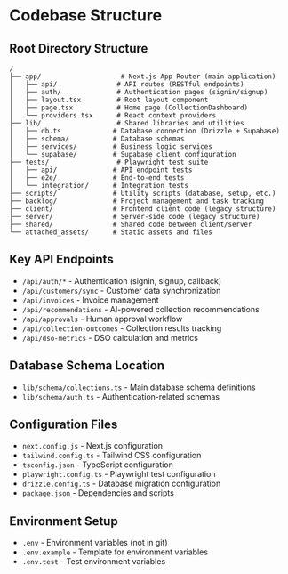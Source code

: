 # Codebase Structure

## Root Directory Structure
```
/
├── app/                    # Next.js App Router (main application)
│   ├── api/               # API routes (RESTful endpoints)
│   ├── auth/              # Authentication pages (signin/signup)
│   ├── layout.tsx         # Root layout component
│   ├── page.tsx           # Home page (CollectionDashboard)
│   └── providers.tsx      # React context providers
├── lib/                   # Shared libraries and utilities
│   ├── db.ts             # Database connection (Drizzle + Supabase)
│   ├── schema/           # Database schemas
│   ├── services/         # Business logic services
│   └── supabase/         # Supabase client configuration
├── tests/                 # Playwright test suite
│   ├── api/              # API endpoint tests
│   ├── e2e/              # End-to-end tests
│   └── integration/      # Integration tests
├── scripts/              # Utility scripts (database, setup, etc.)
├── backlog/              # Project management and task tracking
├── client/               # Frontend client code (legacy structure)
├── server/               # Server-side code (legacy structure)
├── shared/               # Shared code between client/server
└── attached_assets/      # Static assets and files
```

## Key API Endpoints
- `/api/auth/*` - Authentication (signin, signup, callback)
- `/api/customers/sync` - Customer data synchronization
- `/api/invoices` - Invoice management
- `/api/recommendations` - AI-powered collection recommendations
- `/api/approvals` - Human approval workflow
- `/api/collection-outcomes` - Collection results tracking
- `/api/dso-metrics` - DSO calculation and metrics

## Database Schema Location
- `lib/schema/collections.ts` - Main database schema definitions
- `lib/schema/auth.ts` - Authentication-related schemas

## Configuration Files
- `next.config.js` - Next.js configuration
- `tailwind.config.ts` - Tailwind CSS configuration
- `tsconfig.json` - TypeScript configuration
- `playwright.config.ts` - Playwright test configuration
- `drizzle.config.ts` - Database migration configuration
- `package.json` - Dependencies and scripts

## Environment Setup
- `.env` - Environment variables (not in git)
- `.env.example` - Template for environment variables
- `.env.test` - Test environment variables